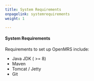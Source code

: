 ```yaml
---
title: System Requirements
onpagelink: systemrequirements
weight: 1

---
```


#### **System Requirements**

Requirements to set up OpenMRS include:

*   Java JDK ( >= 8)
*   Maven
*   Tomcat / Jetty
*   Git

